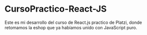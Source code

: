 # CursoPractico-React-JS
Este es mi desarrollo del curso de React.js practico de Platzi, donde retomamos la eshop que ya habíamos unido con JavaScript puro.
